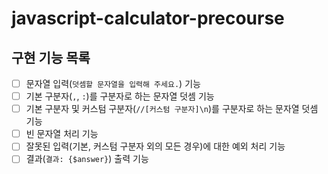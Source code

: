 # javascript-calculator-precourse
## 구현 기능 목록
- [ ] 문자열 입력(`덧셈할 문자열을 입력해 주세요.`) 기능
- [ ] 기본 구분자(`,`, `:`)를 구분자로 하는 문자열 덧셈 기능
- [ ] 기본 구분자 및 커스텀 구분자(`//[커스텀 구분자]\n`)를 구분자로 하는 문자열 덧셈 기능
- [ ] 빈 문자열 처리 기능
- [ ] 잘못된 입력(기본, 커스텀 구분자 외의 모든 경우)에 대한 예외 처리 기능
- [ ] 결과(`결과: {$answer}`) 출력 기능